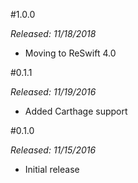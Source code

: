 #1.0.0

*Released: 11/18/2018*

- Moving to ReSwift 4.0

#0.1.1

*Released: 11/19/2016*

- Added Carthage support

#0.1.0

*Released: 11/15/2016*

- Initial release
